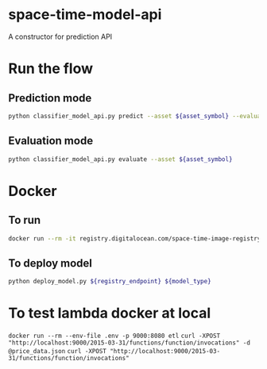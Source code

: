 # space-time-model-api
A constructor for prediction API

# Run the flow
## Prediction mode
```bash
python classifier_model_api.py predict --asset ${asset_symbol} --evaluation-period 180
```

## Evaluation mode
```bash
python classifier_model_api.py evaluate --asset ${asset_symbol}
```

# Docker
## To run
```bash
docker run --rm -it registry.digitalocean.com/space-time-image-registry/catboost ${feast_endpoint} ${entity}
```

## To deploy model
```bash
python deploy_model.py ${registry_endpoint} ${model_type}
```
# To test lambda docker at local
`docker run --rm --env-file .env -p 9000:8080 etl`
`curl -XPOST "http://localhost:9000/2015-03-31/functions/function/invocations" -d @price_data.json`
`curl -XPOST "http://localhost:9000/2015-03-31/functions/function/invocations"`
